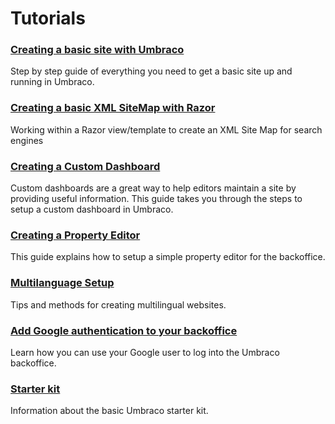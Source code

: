 # Tutorials

### [Creating a basic site with Umbraco](Creating-Basic-Site/index.md)

Step by step guide of everything you need to get a basic site up and running in Umbraco.

### [Creating a basic XML SiteMap with Razor](Creating-An-XML-Site-Map/index.md)

Working within a Razor view/template to create an XML Site Map for search engines

### [Creating a Custom Dashboard](Creating-a-Custom-Dashboard)

Custom dashboards are a great way to help editors maintain a site by providing useful information. This guide takes you through the steps to setup a custom dashboard in Umbraco.

### [Creating a Property Editor](Creating-a-Property-Editor/)

This guide explains how to setup a simple property editor for the backoffice.

### [Multilanguage Setup](Multilanguage-Setup/index.md)

Tips and methods for creating multilingual websites.

### [Add Google authentication to your backoffice](Add-Google-Authentication/index.md)

Learn how you can use your Google user to log into the Umbraco backoffice.

### [Starter kit](Starter-kit/index.md)

Information about the basic Umbraco starter kit.
